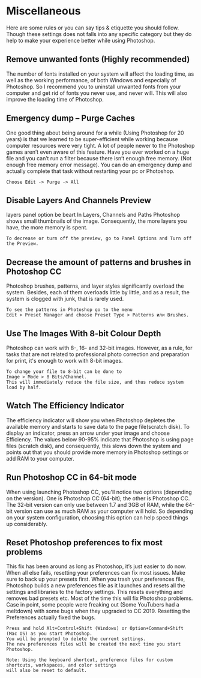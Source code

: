 # Miscellaneous

Here are some rules or you can say tips & etiquette you should follow.
Though these settings does not falls into any specific category but they do help to make your experience better while using Photoshop.

## Remove unwanted fonts (Highly recommended)
The number of fonts installed on your system will affect the loading time, as well as the working performance, of both Windows and especially of Photoshop. So I recommend you to uninstall unwanted fonts from your computer and get rid of fonts you never use, and never will. This will also improve the loading time of Photoshop.

## Emergency dump – Purge Caches
One good thing about being around for a while (Using Photoshop for 20 years) is that we learned to be super-efficient while working because computer resources were very tight. A lot of people newer to the Photoshop games aren’t even aware of this feature. Have you ever worked on a huge file and you can’t run a filter because there isn’t enough free memory. (Not enough free memory error message). You can do an emergency dump and actually complete that task without restarting your pc or Photoshop.

    Choose Edit -> Purge -> All

## Disable Layers And Channels Preview
layers panel option be beart
In Layers, Channels and Paths Photoshop shows small thumbnails of the image. Consequently, the more layers you have, the more memory is spent.

    To decrease or turn off the preview, go to Panel Options and Turn off the Preview.

## Decrease the amount of patterns and brushes in Photoshop CC
Photoshop brushes, patterns, and layer styles significantly overload the system. Besides, each of them overloads little by little, and as a result, the system is clogged with junk, that is rarely used.

    To see the patterns in Photoshop go to the menu 
    Edit > Preset Manager and choose Preset Type > Patterns или Brushes.

## Use The Images With 8-bit Colour Depth
Photoshop can work with 8-, 16- and 32-bit images. However, as a rule, for tasks that are not related to professional photo correction and preparation for print, it's enough to work with 8-bit images.

    To change your file to 8-bit can be done to 
    Image > Mode > 8 Bits/Channel. 
    This will immediately reduce the file size, and thus reduce system load by half.

## Watch The Efficiency Indicator
The efficiency indicator will show you when Photoshop depletes the available memory and starts to save data to the page file(scratch disk).
To display an indicator, press an arrow under your image and choose Efficiency.
The values below 90-95% indicate that Photoshop is using page files (scratch disk), and consequently, this slows down the system and points out that you should provide more memory in Photoshop settings or add RAM to your computer.

## Run Photoshop CC in 64-bit mode
When using launching Photoshop CC, you'll notice two options (depending on the version). One is Photoshop CC (64-bit); the other is Photoshop CC. The 32-bit version can only use between 1.7 and 3GB of RAM, while the 64-bit version can use as much RAM as your computer will hold. So depending on your system configuration, choosing this option can help speed things up considerably.

## Reset Photoshop preferences to fix most problems
This fix has been around as long as Photoshop, it’s just easier to do now.
When all else fails, resetting your preferences can fix most issues. Make sure to back up your presets first.
When you trash your preferences file, Photoshop builds a new preferences file as it launches and resets all the settings and libraries to the factory settings. This resets everything and removes bad presets etc. Most of the time this will fix Photoshop problems. Case in point, some people were freaking out (Some YouTubers had a meltdown) with some bugs when they upgraded to CC 2019. Resetting the Preferences actually fixed the bugs.

    Press and hold Alt+Control+Shift (Windows) or Option+Command+Shift (Mac OS) as you start Photoshop.
    You will be prompted to delete the current settings. 
    The new preferences files will be created the next time you start Photoshop.
    
    Note: Using the keyboard shortcut, preference files for custom shortcuts, workspaces, and color settings
    will also be reset to default.



